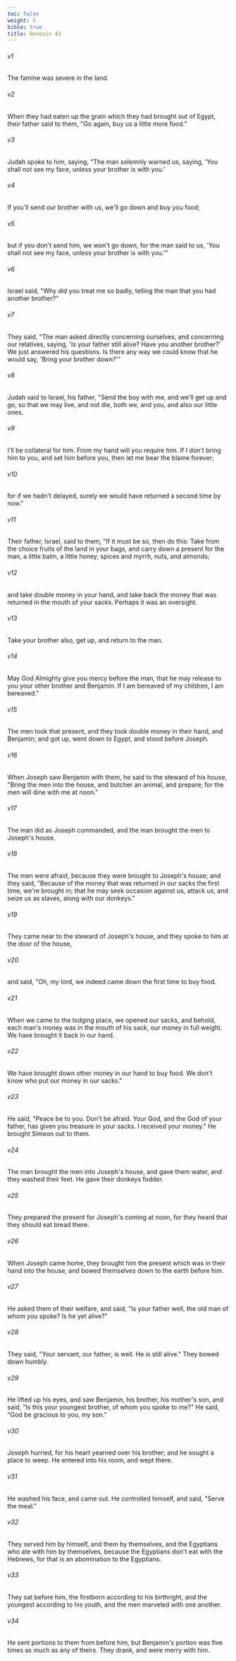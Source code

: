 ```yaml
---
toc: false
weight: 5
bible: true
title: Genesis 43
---
```




###### v1 
The famine was severe in the land. 

###### v2 
When they had eaten up the grain which they had brought out of Egypt, their father said to them, "Go again, buy us a little more food." 

###### v3 
Judah spoke to him, saying, "The man solemnly warned us, saying, 'You shall not see my face, unless your brother is with you.' 

###### v4 
If you'll send our brother with us, we'll go down and buy you food; 

###### v5 
but if you don't send him, we won't go down, for the man said to us, 'You shall not see my face, unless your brother is with you.'" 

###### v6 
Israel said, "Why did you treat me so badly, telling the man that you had another brother?" 

###### v7 
They said, "The man asked directly concerning ourselves, and concerning our relatives, saying, 'Is your father still alive? Have you another brother?' We just answered his questions. Is there any way we could know that he would say, 'Bring your brother down?'" 

###### v8 
Judah said to Israel, his father, "Send the boy with me, and we'll get up and go, so that we may live, and not die, both we, and you, and also our little ones. 

###### v9 
I'll be collateral for him. From my hand will you require him. If I don't bring him to you, and set him before you, then let me bear the blame forever; 

###### v10 
for if we hadn't delayed, surely we would have returned a second time by now." 

###### v11 
Their father, Israel, said to them, "If it must be so, then do this: Take from the choice fruits of the land in your bags, and carry down a present for the man, a little balm, a little honey, spices and myrrh, nuts, and almonds; 

###### v12 
and take double money in your hand, and take back the money that was returned in the mouth of your sacks. Perhaps it was an oversight. 

###### v13 
Take your brother also, get up, and return to the man. 

###### v14 
May God Almighty give you mercy before the man, that he may release to you your other brother and Benjamin. If I am bereaved of my children, I am bereaved." 

###### v15 
The men took that present, and they took double money in their hand, and Benjamin; and got up, went down to Egypt, and stood before Joseph. 

###### v16 
When Joseph saw Benjamin with them, he said to the steward of his house, "Bring the men into the house, and butcher an animal, and prepare; for the men will dine with me at noon." 

###### v17 
The man did as Joseph commanded, and the man brought the men to Joseph's house. 

###### v18 
The men were afraid, because they were brought to Joseph's house; and they said, "Because of the money that was returned in our sacks the first time, we're brought in; that he may seek occasion against us, attack us, and seize us as slaves, along with our donkeys." 

###### v19 
They came near to the steward of Joseph's house, and they spoke to him at the door of the house, 

###### v20 
and said, "Oh, my lord, we indeed came down the first time to buy food. 

###### v21 
When we came to the lodging place, we opened our sacks, and behold, each man's money was in the mouth of his sack, our money in full weight. We have brought it back in our hand. 

###### v22 
We have brought down other money in our hand to buy food. We don't know who put our money in our sacks." 

###### v23 
He said, "Peace be to you. Don't be afraid. Your God, and the God of your father, has given you treasure in your sacks. I received your money." He brought Simeon out to them. 

###### v24 
The man brought the men into Joseph's house, and gave them water, and they washed their feet. He gave their donkeys fodder. 

###### v25 
They prepared the present for Joseph's coming at noon, for they heard that they should eat bread there. 

###### v26 
When Joseph came home, they brought him the present which was in their hand into the house, and bowed themselves down to the earth before him. 

###### v27 
He asked them of their welfare, and said, "Is your father well, the old man of whom you spoke? Is he yet alive?" 

###### v28 
They said, "Your servant, our father, is well. He is still alive." They bowed down humbly. 

###### v29 
He lifted up his eyes, and saw Benjamin, his brother, his mother's son, and said, "Is this your youngest brother, of whom you spoke to me?" He said, "God be gracious to you, my son." 

###### v30 
Joseph hurried, for his heart yearned over his brother; and he sought a place to weep. He entered into his room, and wept there. 

###### v31 
He washed his face, and came out. He controlled himself, and said, "Serve the meal." 

###### v32 
They served him by himself, and them by themselves, and the Egyptians who ate with him by themselves, because the Egyptians don't eat with the Hebrews, for that is an abomination to the Egyptians. 

###### v33 
They sat before him, the firstborn according to his birthright, and the youngest according to his youth, and the men marveled with one another. 

###### v34 
He sent portions to them from before him, but Benjamin's portion was five times as much as any of theirs. They drank, and were merry with him.


